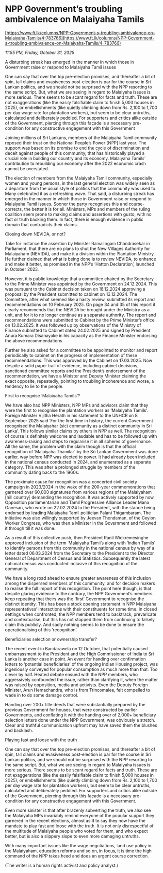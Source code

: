 # NPP Government’s troubling ambivalence on Malaiyaha Tamils

[https://www.ft.lk/columns/NPP-Government-s-troubling-ambivalence-on-Malaiyaha-Tamils/4-783766](https://www.ft.lk/columns/NPP-Government-s-troubling-ambivalence-on-Malaiyaha-Tamils/4-783766)

*11:55 PM, Friday, October 31, 2025*

A disturbing streak has emerged in the manner in which those in Government raise or respond to Malaiyaha Tamil issues

One can say that over the top pre-election promises, and thereafter a bit of spin, tall claims and evasiveness post-election is par for the course in Sri Lankan politics, and we should not be surprised with the NPP resorting to the same script. But, what we are seeing in regard to Malaiyaha issues is more serious. There seems to be scant regard for facts and truth. These are not exaggerations (like the easily falsifiable claim to finish 5,000 houses in 2025), or embellishments (like quietly climbing down from Rs. 2,100 to 1,700 per day wage rate for plantation workers), but seem to be clear untruths, calculated and deliberately peddled. For supporters and critics alike outside of the Government, piercing through this façade is a necessary pre-condition for any constructive engagement with this Government

Joining millions of Sri Lankans, members of the Malaiyaha Tamil community reposed their trust on the National People’s Power [NPP] last year. The support was based on its promise to end the cycle of discrimination and deceit against people of this community, that has historically played a crucial role in building our country and its economy. Malaiyaha Tamils’ contribution to rebuilding our economy after the 2022 economic crash cannot be overstated.

The election of members from the Malaiyaha Tamil community, especially women and young persons, in the last general election was widely seen as a departure from the usual style of politics that the community was used to. Many celebrated it as a refreshing wave. That said, a disturbing streak has emerged in the manner in which those in Government raise or respond to Malaiyaha Tamil issues. Sooner the party recognises this and course-corrects, the better it is for all. Ministers, MPs and members of the ruling coalition seem prone to making claims and assertions with gusto, with no fact or truth backing them. In fact, there is enough evidence in public domain that contradicts their claims.

Closing down NEVIDA, or not?

Take for instance the assertion by Minister Ramalingam Chandrasekar in Parliament, that there are no plans to shut the New Villages Authority for Malaiyaham (NEVIDA), and make it a division within the Plantation Ministry. He further claimed that what is being done is to review NEVIDA, to enhance and make it better, as promised in the NPP’s ‘Hatton Declaration’, launched in October 2023.

However, it is public knowledge that a committee chaired by the Secretary to the Prime Minister was appointed by the Government on 24.12.2024. This was pursuant to the Cabinet decision taken on 18.12.2024 approving a proposal by the President submitted to cabinet on 13.12.2024. The Committee, after what seemed like a hasty review, submitted its report and recommendations on 10 February 2025. On page 34 and 35 of this report it clearly recommends that the NEVIDA be brought under the Ministry as a unit, and for it to no longer continue as a separate authority. The report and recommendations were submitted to Cabinet by the Prime Minister’s office on 13.02.2025. It was followed up by observations of the Ministry of Finance submitted to Cabinet dated 24.02.2025 and signed by President Anura Kumara Disanayake in his capacity as the Finance Minister endorsing the above recommendations.

Further he also asked for a committee to be appointed to monitor and report periodically to cabinet on the progress of implementation of these recommendations. This was approved by the Cabinet on 17.03.2025. Now despite a solid paper trail of evidence, including cabinet decisions, sanctioned committee reports and the President’s endorsement of the recommendation, we have a Minister and Deputy Minister claiming the exact opposite, repeatedly, pointing to troubling incoherence and worse, a tendency to lie to the people.

First to recognise ‘Malaiyaha Tamils’?

We have also had NPP Ministers, NPP MPs and advisors claim that they were the first to recognise the plantation workers as ‘Malaiyaha Tamils’. Foreign Minister Vijitha Herath in his statement to the UNHCR on 8 September 2025 said ‘For the first time in history, the current Government recognised the Malaiyahar (sic) community as a distinct community in Sri Lanka’. This follows similar claims by others in NPP as well. The recognition of course is definitely welcome and laudable and has to be followed up with awareness-raising and steps to regularise it in all spheres of governance. All the same, the problem with the claim though is that the official recognition of ‘Malaiyaha Thamilar’ by the Sri Lankan Government was done earlier, way before NPP was elected to power. It had already been included in the national census conducted in 2024, and enumerated as a separate category. This was after a prolonged struggle by members of the community dating back to the 1960s.

The proximate cause for recognition was a concerted civil society campaign in 2023/2024 in the wake of the 200-year commemorations that garnered over 60,000 signatures from various regions of the Malaiyaham [hill country] demanding the recognition. It was actively supported by now Opposition parliamentarian and Tamil Progressive Alliance Leader Mano Ganesan, who wrote on 22.02.2024 to the President, with the stance being endorsed by leading Malaiyaha Tamil politician Palani Thigambaram. The initiative was also willingly supported by Jeevan Thondaman, of the Ceylon Worker Congress, who was then a Minister in the Government and followed it through till it was done.

As a result of this collective push, then President Ranil Wickremesinghe approved inclusion of the term ‘Malaiyaha Tamil’s along with ‘Indian Tamils’ to identify persons from this community in the national census by way of a letter dated 06.03.2024 from the Secretary to the President to the Director General of Department of Census and Statistics. Subsequently the latest national census was conducted inclusive of this recognition of the community.

We have a long road ahead to ensure greater awareness of this inclusion among the dispersed members of this community, and for decision makers to realise the full import of this recognition. The point here though, is that despite glaring evidence to the contrary, the NPP Government’s members keep repeating that theirs was the ‘first’ Government to recognise the distinct identity. This has been a stock opening statement in NPP Malaiyaha representatives’ interactions with their constituents for some time. In closed settings when confronted, the NPP members tend to backtrack, prevaricate and contextualise, but this has not stopped them from continuing to falsely claim this publicly. And sadly nothing seems to be done to ensure the operationalising of this ‘recognition’.

Beneficiaries selection or ownership transfer?

The recent event in Bandarawela on 12 October, that potentially caused embarrassment to the President and the High Commissioner of India to Sri Lanka is another case in point. An event for handing over confirmation letters to ‘potential beneficiaries’ of the ongoing Indian Housing project, was ingeniously conveyed for popular consumption as much more than that. Too clever by half. Heated debate ensued with the NPP members, who aggressively confounded the issue, rather than clarifying it, when the matter was raised by opposition, media and activists. Even the Deputy Foreign Minister, Arun Hemachandra, who is from Trincomalee, felt compelled to wade in to do some damage control.

Handing over 200+ title deeds that were substantially prepared by the previous Government for houses, that were constructed by earlier Governments, and conflating it with the handing over of 2,000+ beneficiary selection letters done under the NPP Government, was obviously a stretch. Clear and truthful communication upfront may have saved them the blushes and backlash.

Playing fast and loose with the truth

One can say that over the top pre-election promises, and thereafter a bit of spin, tall claims and evasiveness post-election is par for the course in Sri Lankan politics, and we should not be surprised with the NPP resorting to the same script. But, what we are seeing in regard to Malaiyaha issues is more serious. There seems to be scant regard for facts and truth. These are not exaggerations (like the easily falsifiable claim to finish 5,000 houses in 2025), or embellishments (like quietly climbing down from Rs. 2,100 to 1,700 per day wage rate for plantation workers), but seem to be clear untruths, calculated and deliberately peddled. For supporters and critics alike outside of the Government, piercing through this façade is a necessary pre-condition for any constructive engagement with this Government.

Even more sinister is that after brazenly subverting the truth, we also see the Malaiyaha MPs invariably remind everyone of the popular support they garnered in the recent elections, almost as if to say they now have the mandate to play fast and loose with the truth. It is not only disrespectful of the multitude of Malaiyaha people who voted for them, and who expect better, but is also a slippery slope to even more damaging untruths.

With many important issues like the wage negotiations, land use policy in the Malaiyaham, education reforms and so on, in focus, it is time the high command of the NPP takes heed and does an urgent course correction.

(The writer is a human rights activist and policy analyst.)

